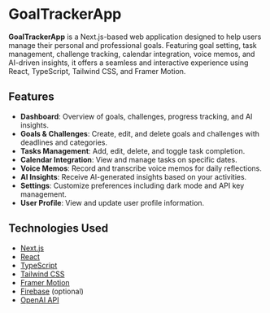 # GoalTrackerApp

**GoalTrackerApp** is a Next.js-based web application designed to help users manage their personal and professional goals. Featuring goal setting, task management, challenge tracking, calendar integration, voice memos, and AI-driven insights, it offers a seamless and interactive experience using React, TypeScript, Tailwind CSS, and Framer Motion.

## Features

- **Dashboard**: Overview of goals, challenges, progress tracking, and AI insights.
- **Goals & Challenges**: Create, edit, and delete goals and challenges with deadlines and categories.
- **Tasks Management**: Add, edit, delete, and toggle task completion.
- **Calendar Integration**: View and manage tasks on specific dates.
- **Voice Memos**: Record and transcribe voice memos for daily reflections.
- **AI Insights**: Receive AI-generated insights based on your activities.
- **Settings**: Customize preferences including dark mode and API key management.
- **User Profile**: View and update user profile information.

## Technologies Used

- [Next.js](https://nextjs.org/)
- [React](https://reactjs.org/)
- [TypeScript](https://www.typescriptlang.org/)
- [Tailwind CSS](https://tailwindcss.com/)
- [Framer Motion](https://www.framer.com/motion/)
- [Firebase](https://firebase.google.com/) (optional)
- [OpenAI API](https://openai.com/api/)

